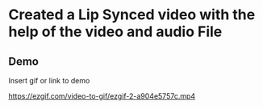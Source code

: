 
# Created a Lip Synced video with the help of the video and audio File




## Demo

Insert gif or link to demo

https://ezgif.com/video-to-gif/ezgif-2-a904e5757c.mp4